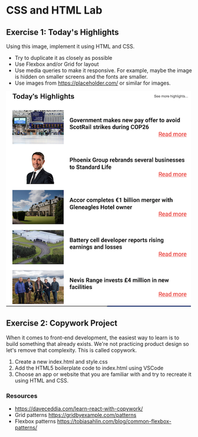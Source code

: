 # CSS and HTML Lab


## Exercise 1: Today's Highlights

Using this image, implement it using HTML and CSS.

* Try to duplicate it as closely as possible
* Use Flexbox and/or Grid for layout
* Use media queries to make it responsive. For example, maybe the image is hidden on smaller screens and the fonts are smaller.
* Use images from https://placeholder.com/ or similar for images.

![Todays highlights](./images/html_and_css_exercise_1.png)


## Exercise 2: Copywork Project

When it comes to front-end development, the easiest way to learn is to build something that already exists. We're not practicing product design so let's remove that complexity. This is called copywork.

1. Create a new index.html and style.css
2. Add the HTML5 boilerplate code to index.html using VSCode 
3. Choose an app or website that you are familiar with and try to recreate it using HTML and CSS.

### Resources

- https://daveceddia.com/learn-react-with-copywork/
- Grid patterns https://gridbyexample.com/patterns
- Flexbox patterns https://tobiasahlin.com/blog/common-flexbox-patterns/